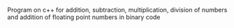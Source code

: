 Program on c++ for addition, subtraction, multiplication, division of numbers and addition of floating point numbers in binary code